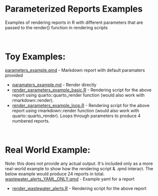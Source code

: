 # Parameterized Reports Examples
Examples of rendering reports in R with different parameters that are passed to the render() function in rendering scripts

<br>

# Toy Examples:
[parameters_example.qmd](https://github.com/HanleyKingston/Parameterized_Reports_Examples/blob/0087fcae124df564293f76134423b6eb89ea42f4/paramaters_example.qmd) - Markdown report with default paramaters provided
- [paramaters_example.md](https://github.com/HanleyKingston/Parameterized_Reports_Examples/blob/4b1f91073165e8ce78e4c10bf0bf0da451d79ff9/paramaters_example.md) - Render directly
- [render_parameters_example_basic.R](https://github.com/HanleyKingston/Parameterized_Reports_Examples/blob/c9337c7032375cb6ad74ff4326e9161e976d1c56/render_parameters_example_basic.R) - Rendering script for the above report using quarto::quarto_render function (would also work with rmarkdown::render).
- [render_parameters_example_loop.R](https://github.com/HanleyKingston/Parameterized_Reports_Examples/blob/c9337c7032375cb6ad74ff4326e9161e976d1c56/render_parameters_example_loop.R) - Rendering script for the above report using rmarkdown::render function (would also work with quarto::quarto_render). Loops through parameters to produce 4 numbered reports.

<br>

# Real World Example:
Note: this does not provide any actual output. It's included only as a more real-world example to show how the rendering script & .qmd interact. The below example would produce 24 reports in total.  
[wastewater_alerts_YAML_ONLY.qmd](https://github.com/HanleyKingston/Parameterized_Reports_Examples/blob/c9337c7032375cb6ad74ff4326e9161e976d1c56/wastewater_alerts_YAML_ONLY.qmd) - Example yaml for a report
- [render_wastewater_alerts.R](https://github.com/HanleyKingston/Parameterized_Reports_Examples/blob/c9337c7032375cb6ad74ff4326e9161e976d1c56/render_wastewater_alerts.R) - Rendering script for the above report
